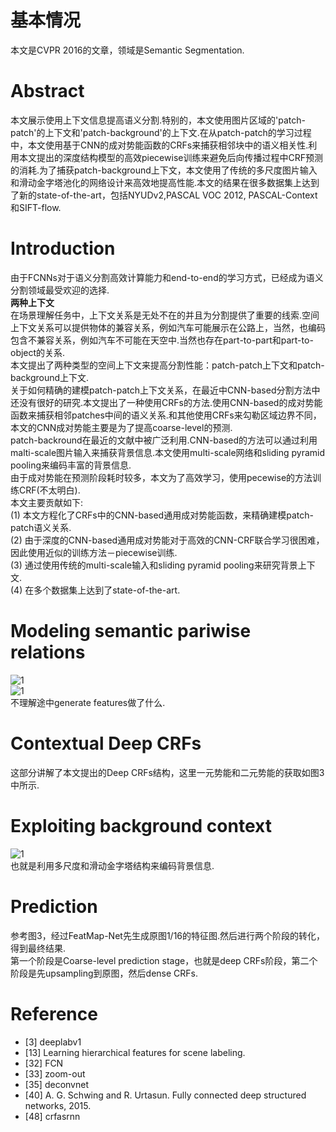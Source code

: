 # 基本情况
本文是CVPR 2016的文章，领域是Semantic Segmentation.  

# Abstract
本文展示使用上下文信息提高语义分割.特别的，本文使用图片区域的'patch-patch'的上下文和'patch-background'的上下文.在从patch-patch的学习过程中，本文使用基于CNN的成对势能函数的CRFs来捕获相邻块中的语义相关性.利用本文提出的深度结构模型的高效piecewise训练来避免后向传播过程中CRF预测的消耗.为了捕获patch-background上下文，本文使用了传统的多尺度图片输入和滑动金字塔池化的网络设计来高效地提高性能.本文的结果在很多数据集上达到了新的state-of-the-art，包括NYUDv2,PASCAL VOC 2012, PASCAL-Context和SIFT-flow.

# Introduction
由于FCNNs对于语义分割高效计算能力和end-to-end的学习方式，已经成为语义分割领域最受欢迎的选择.  
**两种上下文**  
在场景理解任务中，上下文关系是无处不在的并且为分割提供了重要的线索.空间上下文关系可以提供物体的兼容关系，例如汽车可能展示在公路上，当然，也编码包含不兼容关系，例如汽车不可能在天空中.当然也存在part-to-part和part-to-object的关系.  
本文提出了两种类型的空间上下文来提高分割性能：patch-patch上下文和patch-background上下文.  
关于如何精确的建模patch-patch上下文关系，在最近中CNN-based分割方法中还没有很好的研究.本文提出了一种使用CRFs的方法.使用CNN-based的成对势能函数来捕获相邻patches中间的语义关系.和其他使用CRFs来勾勒区域边界不同，本文的CNN成对势能主要是为了提高coarse-level的预测.  
patch-backround在最近的文献中被广泛利用.CNN-based的方法可以通过利用malti-scale图片输入来捕获背景信息.本文使用multi-scale网络和sliding pyramid pooling来编码丰富的背景信息.  
由于成对势能在预测阶段耗时较多，本文为了高效学习，使用pecewise的方法训练CRF(不太明白).  
本文主要贡献如下:  
(1) 本文方程化了CRFs中的CNN-based通用成对势能函数，来精确建模patch-patch语义关系.  
(2) 由于深度的CNN-based通用成对势能对于高效的CNN-CRF联合学习很困难，因此使用近似的训练方法－piecewise训练.  
(3) 通过使用传统的multi-scale输入和sliding pyramid pooling来研究背景上下文.  
(4) 在多个数据集上达到了state-of-the-art.  
# Modeling semantic pariwise relations
![1](http://i1.piimg.com/589172/2a6c81feb51551a6.png)  
![1](http://i1.piimg.com/589172/b2493cbc3ca50957.png)  
不理解途中generate features做了什么.  

# Contextual Deep CRFs
这部分讲解了本文提出的Deep CRFs结构，这里一元势能和二元势能的获取如图3中所示.  

# Exploiting background context
![1](http://i1.piimg.com/589172/c07ac5c52b00ddd4.png)  
也就是利用多尺度和滑动金字塔结构来编码背景信息.  

# Prediction
参考图3，经过FeatMap-Net先生成原图1/16的特征图.然后进行两个阶段的转化，得到最终结果.  
第一个阶段是Coarse-level prediction stage，也就是deep CRFs阶段，第二个阶段是先upsampling到原图，然后dense CRFs.  

# Reference
* [3] deeplabv1
* [13] Learning hierarchical features for scene labeling.
* [32] FCN
* [33] zoom-out
* [35] deconvnet
* [40] A. G. Schwing and R. Urtasun. Fully connected deep
structured networks, 2015.
* [48] crfasrnn
